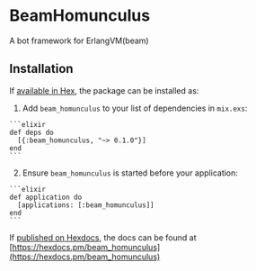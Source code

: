 # BeamHomunculus

A bot framework for ErlangVM(beam)

## Installation

If [available in Hex](https://hex.pm/docs/publish), the package can be installed as:

  1. Add `beam_homunculus` to your list of dependencies in `mix.exs`:

    ```elixir
    def deps do
      [{:beam_homunculus, "~> 0.1.0"}]
    end
    ```

  2. Ensure `beam_homunculus` is started before your application:

    ```elixir
    def application do
      [applications: [:beam_homunculus]]
    end
    ```

If [published on Hexdocs](https://hex.pm/docs/tasks#hex_docs), the docs can
be found at [https://hexdocs.pm/beam_homunculus](https://hexdocs.pm/beam_homunculus)

